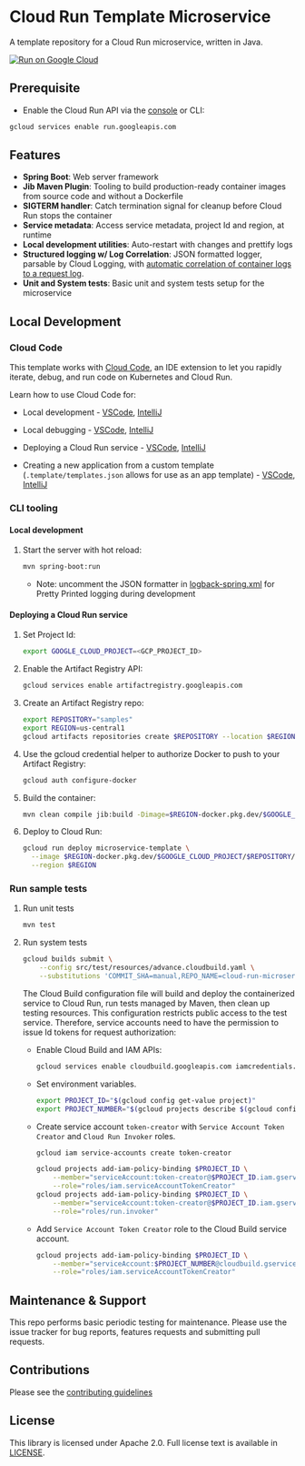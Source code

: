 # Cloud Run Template Microservice

A template repository for a Cloud Run microservice, written in Java.

[![Run on Google Cloud](https://deploy.cloud.run/button.svg)](https://deploy.cloud.run)

## Prerequisite

* Enable the Cloud Run API via the [console](https://console.cloud.google.com/apis/library/run.googleapis.com?_ga=2.124941642.1555267850.1615248624-203055525.1615245957) or CLI:

```bash
gcloud services enable run.googleapis.com
```

## Features

* **Spring Boot**: Web server framework
* **Jib Maven Plugin**: Tooling to build production-ready container images from source code and without a Dockerfile
* **SIGTERM handler**: Catch termination signal for cleanup before Cloud Run stops the container
* **Service metadata**: Access service metadata, project Id and region, at runtime
* **Local development utilities**: Auto-restart with changes and prettify logs
* **Structured logging w/ Log Correlation**: JSON formatted logger, parsable by Cloud Logging, with [automatic correlation of container logs to a request log](https://cloud.google.com/run/docs/logging#correlate-logs).
* **Unit and System tests**: Basic unit and system tests setup for the microservice

## Local Development

### Cloud Code

This template works with [Cloud Code](https://cloud.google.com/code), an IDE extension
to let you rapidly iterate, debug, and run code on Kubernetes and Cloud Run.

Learn how to use Cloud Code for:

* Local development - [VSCode](https://cloud.google.com/code/docs/vscode/developing-a-cloud-run-service), [IntelliJ](https://cloud.google.com/code/docs/intellij/developing-a-cloud-run-service)

* Local debugging - [VSCode](https://cloud.google.com/code/docs/vscode/debugging-a-cloud-run-service), [IntelliJ](https://cloud.google.com/code/docs/intellij/debugging-a-cloud-run-service)

* Deploying a Cloud Run service - [VSCode](https://cloud.google.com/code/docs/vscode/deploying-a-cloud-run-service), [IntelliJ](https://cloud.google.com/code/docs/intellij/deploying-a-cloud-run-service)
* Creating a new application from a custom template (`.template/templates.json` allows for use as an app template) - [VSCode](https://cloud.google.com/code/docs/vscode/create-app-from-custom-template), [IntelliJ](https://cloud.google.com/code/docs/intellij/create-app-from-custom-template)

### CLI tooling

#### Local development

1. Start the server with hot reload:
    ```bash
    mvn spring-boot:run
    ```
    * Note: uncomment the JSON formatter in [logback-spring.xml](src/main/resources/logback-spring.xml)
    for Pretty Printed logging during development

#### Deploying a Cloud Run service

1. Set Project Id:
    ```bash
    export GOOGLE_CLOUD_PROJECT=<GCP_PROJECT_ID>
    ```

1. Enable the Artifact Registry API:
    ```bash
    gcloud services enable artifactregistry.googleapis.com
    ```

1. Create an Artifact Registry repo:
    ```bash
    export REPOSITORY="samples"
    export REGION=us-central1
    gcloud artifacts repositories create $REPOSITORY --location $REGION --repository-format "docker"
    ```
  
1. Use the gcloud credential helper to authorize Docker to push to your Artifact Registry:
    ```bash
    gcloud auth configure-docker
    ```

1. Build the container:
    ```bash
    mvn clean compile jib:build -Dimage=$REGION-docker.pkg.dev/$GOOGLE_CLOUD_PROJECT/$REPOSITORY/microservice-template
    ```

1. Deploy to Cloud Run:
    ```bash
    gcloud run deploy microservice-template \
      --image $REGION-docker.pkg.dev/$GOOGLE_CLOUD_PROJECT/$REPOSITORY/microservice-template \
      --region $REGION
    ```

### Run sample tests

1. Run unit tests
    ```bash
    mvn test
    ```

2. Run system tests
    ```bash
    gcloud builds submit \
        --config src/test/resources/advance.cloudbuild.yaml \
        --substitutions 'COMMIT_SHA=manual,REPO_NAME=cloud-run-microservice-template-java'
    ```
    The Cloud Build configuration file will build and deploy the containerized service
    to Cloud Run, run tests managed by Maven, then clean up testing resources. This configuration restricts public
    access to the test service. Therefore, service accounts need to have the permission to issue Id tokens for request authorization:
    * Enable Cloud Build and IAM APIs:
        ```bash
        gcloud services enable cloudbuild.googleapis.com iamcredentials.googleapis.com
        ```
    * Set environment variables.
        ```bash
        export PROJECT_ID="$(gcloud config get-value project)"
        export PROJECT_NUMBER="$(gcloud projects describe $(gcloud config get-value project) --format='value(projectNumber)')"
        ```

    * Create service account `token-creator` with `Service Account Token Creator` and `Cloud Run Invoker` roles.
        ```bash
        gcloud iam service-accounts create token-creator

        gcloud projects add-iam-policy-binding $PROJECT_ID \
            --member="serviceAccount:token-creator@$PROJECT_ID.iam.gserviceaccount.com" \
            --role="roles/iam.serviceAccountTokenCreator"
        gcloud projects add-iam-policy-binding $PROJECT_ID \
            --member="serviceAccount:token-creator@$PROJECT_ID.iam.gserviceaccount.com" \
            --role="roles/run.invoker"
        ```

    * Add `Service Account Token Creator` role to the Cloud Build service account.
        ```bash
        gcloud projects add-iam-policy-binding $PROJECT_ID \
            --member="serviceAccount:$PROJECT_NUMBER@cloudbuild.gserviceaccount.com" \
            --role="roles/iam.serviceAccountTokenCreator"
        ```

## Maintenance & Support

This repo performs basic periodic testing for maintenance. Please use the issue tracker for bug reports, features requests and submitting pull requests.

## Contributions

Please see the [contributing guidelines](CONTRIBUTING.md)

## License

This library is licensed under Apache 2.0. Full license text is available in [LICENSE](LICENSE).
